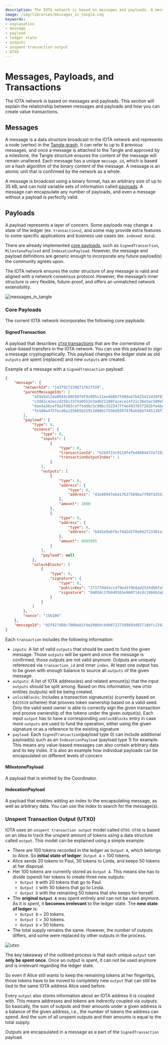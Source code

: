 ```yaml
---
description: The IOTA network is based on messages and payloads. A message is a data structure broadcast in the IOTA network and represents a node (vertex) in  the Tangle graph, while a payload represents a layer of concern.
image: /img/libraries/messages_in_tangle.svg
keywords:
- explanation
- message
- payload
- ledger state
- outputs
- unspent transaction output
- UTXO
---
```


# Messages, Payloads, and Transactions

The IOTA network is based on messages and payloads. This section will explain the relationship between messages and
payloads and how you can create value transactions.

## Messages

A message is a data structure broadcast in the IOTA network and represents a node (vertex) in
the [Tangle graph](https://explorer.iota.org/mainnet/visualizer/). It can refer to up to 8 previous messages, and once a
message is attached to the Tangle and approved by a milestone, the Tangle structure ensures the content of the message
will remain unaltered. Each message has a unique `message_id`, which is based on a hash algorithm of the binary content
of the message. A message is an atomic unit that is confirmed by the network as a whole.

A message is broadcast using a binary format, has an arbitrary size of up to 35 kB, and can hold variable sets of
information called [payloads](#payloads). A message can encapsulate any number of payloads, and even a message without a
payload is perfectly valid.

## Payloads

A payload represents a layer of concern. Some payloads may change a state of the ledger (ex. `transactions`), and some
may provide extra features to some specific applications and business use cases (ex. `indexed data`).

There are already implemented [core payloads](#core-payloads), such as `SignedTransaction`, `MilestonePayload`
and `IndexationPayload`. However, the message and payload definitions are generic enough to incorporate any future
payload(s) the community agrees upon.

The IOTA network ensures the outer structure of any message is valid and aligned with a network consensus protocol.
However, the message’s inner structure is very flexible, future-proof, and offers an unmatched network extensibility.

![messages_in_tangle](/img/libraries/messages_in_tangle.svg)

### Core Payloads

The current IOTA network incorporates the following core payloads:

#### SignedTransaction

A payload that describes [`UTXO` transactions](#unspent-transaction-output-utxo) that are the cornerstone of value-based
transfers in the IOTA network. You can use this payload to sign a message cryptographically. This payload changes the
ledger state as old `outputs` are spent (replaced) and new `outputs` are created.

Example of a message with a `SignedTransaction` payload:

```json
{
	"message": {
		"networkId": "14379272398717627559",
		"parentMessageIds": [
			"a59a5d11da0944c88b58f9f9c095c11ee4b8b7fd9da47bd25412d39f815bb804",
			"c3d42c42eccd25bc3374a0552e3a4b21180facece14f31c36e5ac580e5496ccc",
			"dae4a36cef9a3fd03caff5ddbc5c90bc5523477f4e4937837202bfe4bd5b98aa",
			"fe188a4f57ecd6a135b05b31913d86617550d9397476ab5bb7445138f782ec34"
		],
		"payload": {
			"type": 0,
			"essence": {
				"type": 0,
				"inputs": [
					{
						"type": 0,
						"transactionId": "b2b9723c9119f4fb49084472e72821e842ba4779df02e1038f03dd8b25d96730",
						"transactionOutputIndex": 1
					}
				],
				"outputs": [
					{
						"type": 0,
						"address": {
							"type": 0,
							"address": "43e80947ebd17637569ba7f90fd2541f50038de731467c45aa5c92d4429c9446"
						},
						"amount": 1000
					},
					{
						"type": 0,
						"address": {
							"type": 0,
							"address": "b4d1e9abfbcf4d2d2f0e042f23301a7d23f6ac1bde0a1fed508de5afec884ba8"
						},
						"amount": 8995995
					}
				],
				"payload": null
			},
			"unlockBlocks": [
				{
					"type": 0,
					"signature": {
						"type": 0,
						"publicKey": "27177dd41cc479ed379b8ad2535d66fa58480c119a8a15a7a296f055401ab958",
						"signature": "8403dc1fb949365e960f14cdc19b6b3abb6b0a6bce83f1082a33e3857a30ddd2be1098074b6c261f442db8e59eb640002d24d9a577262fd8152c6fee2d076c0b"
					}
				}
			]
		},
		"nonce": "156106"
	},
	"messageId": "92f427d68c7008a81fde290b9cb99071373d9893d65718bfc22928273877e041"
}
```

Each `transaction` includes the following information:

* `inputs`: A list of valid `outputs` that should be used to fund the given message. Those `outputs` will be spent and
  once the message is confirmed, those outputs are not valid anymore. Outputs are uniquely referenced via `transaction_id`
  and inner `index`. At least one output has to be given with enough balance to source all `outputs` of the given message.
* `outputs`: A list of IOTA address(es) and related amount(s) that the input `outputs` should be split among. Based on
  this information, new `UTXO` entities (outputs) will be being created.
* `unlockBlocks`: Includes a transaction signature(s) (currently based on `Ed25519` scheme) that prooves token
  ownership based on a valid seed. Only the valid seed owner is able to correctly sign the given transaction and proove
  ownership of the tokens under the given output(s). Each input `output` has to have a corresponding `unblockBlocks` entry
  in case more `outputs` are used to fund the operation, either using the given signature or as a reference to the
  existing signature
* `payload`: Each `SignedTransaction`(payload type 0) can include additional payload(s) such as an `IndexationPayload`
  (payload type 1) for example. This means any value-based messages can also contain arbitrary data and its key index. It
  is also an example how individual payloads can be encapsulated on different levels of concern

#### MilestonePayload

A payload that is emitted by the Coordinator.

#### IndexationPayload

A payload that enables adding an index to the encapsulating message, as well as arbitrary data. You can use the
index to search for the message(s).

### Unspent Transaction Output (UTXO)

IOTA uses an `unspent transaction output` model called `UTXO`. `UTXO` is based on an idea to track the unspent amount of
tokens using a data structure called `output`. This model can be explained using a simple example:

* There are 100 tokens recorded in the ledger as `Output A`, which belongs to Alice. So **initial state of
  ledger**: `Output A` = 100 tokens.
* Alice sends 20 tokens to Paul, 30 tokens to Linda, and keeps 50 tokens at her disposal.
* Her 100 tokens are currently stored as `Output A`. This means she has to divide (spend) her tokens to create three new
  outputs:
    * `Output B` with 20 tokens that go to Paul.
    * `Output C` with 30 tokens that go to Linda.
    * `Output D` with the remaining 50 tokens that she keeps for herself.
* The **original `Output A`** was spent entirely and can not be used anymore. As it is spent, it **becomes irrelevant**
  to the ledger state. The **new state of ledger** is:
    * `Output B` = 20 tokens.
    * `Output C` = 30 tokens.
    * `Output D` = 50 tokens.
* The total supply remains the same. However, the number of outputs differs, and some were replaced by other outputs in
  the process.

![utxo](/img/libraries/utxo.svg)

The key takeaway of the outlined process is that each unique `output` can **only be spent once**. Once an output is
spent, it can not be used anymore and is irrelevant regarding the ledger state.

So even if Alice still wants to keep the remaining tokens at her fingertips, those tokens have to be moved to completely
new `output` that can still be tied to the same IOTA address Alice used before.

Every `output` also stores information about an IOTA address it is coupled with. This means addresses and tokens are
indirectly coupled via outputs. So basically, the sum of outputs and their amounts under a given address is a balance of
the given address, i.e., the number of tokens the address can spend. And the sum of all unspent outputs and their
amounts is equal to the total supply.

Outputs are encapsulated in a message as a part of the `SignedTransaction` payload.
